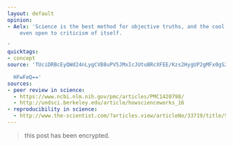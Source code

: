 ```yaml
---
layout: default
opinion:
- Aelx: 'Science is the best method for objective truths, and the cool thing is it''s
    even open to criticism of itself.

'
quicktags:
- concept
source: 'TUciDRBcEyQWd24nLygCVB8uPV5JMxIcJUtuBRcXFEE/Kzs2HygUP2gMFx0gS296WSUaNFZaHx4W

  HFwFeQ=='
sources:
- peer review in science:
  - https://www.ncbi.nlm.nih.gov/pmc/articles/PMC1420798/
  - http://undsci.berkeley.edu/article/howscienceworks_16
- reproducibility in science:
  - http://www.the-scientist.com/?articles.view/articleNo/33719/title/Science-s-Reproducibility-Problem/
---
```


> this post has been encrypted.